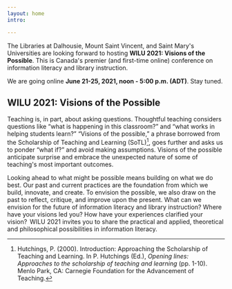 ```yaml
---
layout: home
intro:

---
```

The Libraries at Dalhousie, Mount Saint Vincent, and Saint Mary's Universities are looking forward to hosting **WILU 2021: Visions of the Possible**. This is Canada's premier (and first-time online) conference on information literacy and library instruction.

We are going online **June 21-25, 2021, noon - 5:00 p.m. (ADT)**. Stay tuned.

## WILU 2021: Visions of the Possible

Teaching is, in part, about asking questions. Thoughtful teaching considers questions like “what is happening in this classroom?” and “what works in helping students learn?”  “Visions of the possible,” a phrase borrowed from the Scholarship of Teaching and Learning (SoTL)[^1], goes further and asks us to ponder “what if?” and avoid making assumptions. Visions of the possible anticipate surprise and embrace the unexpected nature of some of teaching's most important outcomes.

Looking ahead to what might be possible means building on what we do best. Our past and current practices are the foundation from which we build, innovate, and create. To envision the possible, we also draw on the past to reflect, critique, and improve upon the present. What can we envision for the future of information literacy and library instruction? Where have your visions led you? How have your experiences clarified your vision?  WILU 2021 invites you to share the practical and applied, theoretical and philosophical possibilities in information literacy.

[^1]: Hutchings, P. (2000). Introduction: Approaching the Scholarship of Teaching and Learning. In P. Hutchings (Ed.), *Opening lines: Approaches to the scholarship of teaching and learning* (pp. 1-10). Menlo Park, CA: Carnegie Foundation for the Advancement of Teaching.


 <!-- <a href="#" class="image main"><img src="{{ 'assets/images/pic01.jpg' | relative_url }}" alt="" /></a>-->
